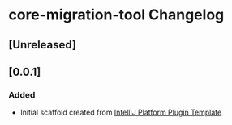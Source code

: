 <!-- Keep a Changelog guide -> https://keepachangelog.com -->

# core-migration-tool Changelog

## [Unreleased]

## [0.0.1]
### Added
- Initial scaffold created from [IntelliJ Platform Plugin Template](https://github.com/JetBrains/intellij-platform-plugin-template)

